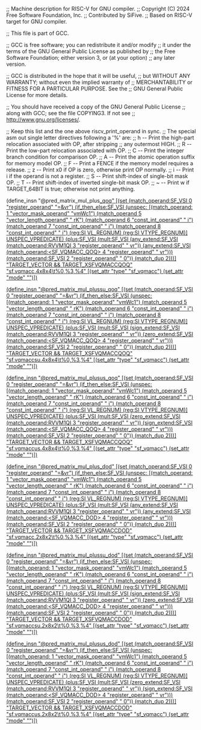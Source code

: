 ;; Machine description for RISC-V for GNU compiler.
;; Copyright (C) 2024 Free Software Foundation, Inc.
;; Contributed by SiFive.
;; Based on RISC-V target for GNU compiler.

;; This file is part of GCC.

;; GCC is free software; you can redistribute it and/or modify
;; it under the terms of the GNU General Public License as published by
;; the Free Software Foundation; either version 3, or (at your option)
;; any later version.

;; GCC is distributed in the hope that it will be useful,
;; but WITHOUT ANY WARRANTY; without even the implied warranty of
;; MERCHANTABILITY or FITNESS FOR A PARTICULAR PURPOSE.  See the
;; GNU General Public License for more details.

;; You should have received a copy of the GNU General Public License
;; along with GCC; see the file COPYING3.  If not see
;; <http://www.gnu.org/licenses/>.


;; Keep this list and the one above riscv_print_operand in sync.
;; The special asm out single letter directives following a '%' are:
;; h -- Print the high-part relocation associated with OP, after stripping
;;	  any outermost HIGH.
;; R -- Print the low-part relocation associated with OP.
;; C -- Print the integer branch condition for comparison OP.
;; A -- Print the atomic operation suffix for memory model OP.
;; F -- Print a FENCE if the memory model requires a release.
;; z -- Print x0 if OP is zero, otherwise print OP normally.
;; i -- Print i if the operand is not a register.
;; S -- Print shift-index of single-bit mask OP.
;; T -- Print shift-index of inverted single-bit mask OP.
;; ~ -- Print w if TARGET_64BIT is true; otherwise not print anything.

(define_insn "@pred_matrix_mul_plus<u><mode>_qoq"
  [(set (match_operand:SF_VSI 0 "register_operand"                    "=&vr")
	(if_then_else:SF_VSI
	  (unspec:<VM>
	    [(match_operand:<VM> 1 "vector_mask_operand"             "vmWc1")
	     (match_operand 5 "vector_length_operand"                "   rK")
	     (match_operand 6 "const_int_operand"                    "    i")
	     (match_operand 7 "const_int_operand"                    "    i")
	     (match_operand 8 "const_int_operand"                    "    i")
	     (reg:SI VL_REGNUM)
	     (reg:SI VTYPE_REGNUM)] UNSPEC_VPREDICATE)
	  (plus:SF_VSI
	    (mult:SF_VSI
	      (any_extend:SF_VSI
	        (match_operand:RVVM1QI 3 "register_operand" "   vr"))
	      (any_extend:SF_VSI
	        (match_operand:<SF_VQMACC_QOQ> 4 "register_operand" "   vr")))
	    (match_operand:SF_VSI 2 "register_operand"               "    0"))
	  (match_dup 2)))]
  "TARGET_VECTOR && TARGET_XSFVQMACCQOQ"
  "sf.vqmacc<u>.4x8x4\t%0,%3,%4"
  [(set_attr "type" "sf_vqmacc")
   (set_attr "mode" "<MODE>")])

(define_insn "@pred_matrix_mul_plussu<mode>_qoq"
  [(set (match_operand:SF_VSI 0 "register_operand"                    "=&vr")
	(if_then_else:SF_VSI
	  (unspec:<VM>
	    [(match_operand:<VM> 1 "vector_mask_operand"             "vmWc1")
	     (match_operand 5 "vector_length_operand"                "   rK")
	     (match_operand 6 "const_int_operand"                    "    i")
	     (match_operand 7 "const_int_operand"                    "    i")
	     (match_operand 8 "const_int_operand"                    "    i")
	     (reg:SI VL_REGNUM)
	     (reg:SI VTYPE_REGNUM)] UNSPEC_VPREDICATE)
	  (plus:SF_VSI
	    (mult:SF_VSI
	      (sign_extend:SF_VSI
	        (match_operand:RVVM1QI 3 "register_operand" "   vr"))
	      (zero_extend:SF_VSI
	        (match_operand:<SF_VQMACC_QOQ> 4 "register_operand" "   vr")))
	    (match_operand:SF_VSI 2 "register_operand"               "    0"))
	  (match_dup 2)))]
  "TARGET_VECTOR && TARGET_XSFVQMACCQOQ"
  "sf.vqmaccsu.4x8x4\t%0,%3,%4"
  [(set_attr "type" "sf_vqmacc")
   (set_attr "mode" "<MODE>")])

(define_insn "@pred_matrix_mul_plusus<mode>_qoq"
  [(set (match_operand:SF_VSI 0 "register_operand"                    "=&vr")
	(if_then_else:SF_VSI
	  (unspec:<VM>
	    [(match_operand:<VM> 1 "vector_mask_operand"             "vmWc1")
	     (match_operand 5 "vector_length_operand"                "   rK")
	     (match_operand 6 "const_int_operand"                    "    i")
	     (match_operand 7 "const_int_operand"                    "    i")
	     (match_operand 8 "const_int_operand"                    "    i")
	     (reg:SI VL_REGNUM)
	     (reg:SI VTYPE_REGNUM)] UNSPEC_VPREDICATE)
	  (plus:SF_VSI
	    (mult:SF_VSI
	      (zero_extend:SF_VSI
	        (match_operand:RVVM1QI 3 "register_operand" "   vr"))
	      (sign_extend:SF_VSI
	        (match_operand:<SF_VQMACC_QOQ> 4 "register_operand" "   vr")))
	    (match_operand:SF_VSI 2 "register_operand"               "    0"))
	  (match_dup 2)))]
  "TARGET_VECTOR && TARGET_XSFVQMACCQOQ"
  "sf.vqmaccus.4x8x4\t%0,%3,%4"
  [(set_attr "type" "sf_vqmacc")
   (set_attr "mode" "<MODE>")])

(define_insn "@pred_matrix_mul_plus<u><mode>_dod"
  [(set (match_operand:SF_VSI 0 "register_operand"                    "=&vr")
	(if_then_else:SF_VSI
	  (unspec:<VM>
	    [(match_operand:<VM> 1 "vector_mask_operand"             "vmWc1")
	     (match_operand 5 "vector_length_operand"                "   rK")
	     (match_operand 6 "const_int_operand"                    "    i")
	     (match_operand 7 "const_int_operand"                    "    i")
	     (match_operand 8 "const_int_operand"                    "    i")
	     (reg:SI VL_REGNUM)
	     (reg:SI VTYPE_REGNUM)] UNSPEC_VPREDICATE)
	  (plus:SF_VSI
	    (mult:SF_VSI
	      (any_extend:SF_VSI
	        (match_operand:RVVM1QI 3 "register_operand" "   vr"))
	      (any_extend:SF_VSI
	        (match_operand:<SF_VQMACC_DOD> 4 "register_operand" "   vr")))
	    (match_operand:SF_VSI 2 "register_operand"               "    0"))
	  (match_dup 2)))]
  "TARGET_VECTOR && TARGET_XSFVQMACCDOD"
  "sf.vqmacc<u>.2x8x2\t%0,%3,%4"
  [(set_attr "type" "sf_vqmacc")
   (set_attr "mode" "<MODE>")])

(define_insn "@pred_matrix_mul_plussu<mode>_dod"
  [(set (match_operand:SF_VSI 0 "register_operand"                    "=&vr")
	(if_then_else:SF_VSI
	  (unspec:<VM>
	    [(match_operand:<VM> 1 "vector_mask_operand"             "vmWc1")
	     (match_operand 5 "vector_length_operand"                "   rK")
	     (match_operand 6 "const_int_operand"                    "    i")
	     (match_operand 7 "const_int_operand"                    "    i")
	     (match_operand 8 "const_int_operand"                    "    i")
	     (reg:SI VL_REGNUM)
	     (reg:SI VTYPE_REGNUM)] UNSPEC_VPREDICATE)
	  (plus:SF_VSI
	    (mult:SF_VSI
	      (sign_extend:SF_VSI
	        (match_operand:RVVM1QI 3 "register_operand" "   vr"))
	      (zero_extend:SF_VSI
	        (match_operand:<SF_VQMACC_DOD> 4 "register_operand" "   vr")))
	    (match_operand:SF_VSI 2 "register_operand"               "    0"))
	  (match_dup 2)))]
  "TARGET_VECTOR && TARGET_XSFVQMACCDOD"
  "sf.vqmaccsu.2x8x2\t%0,%3,%4"
  [(set_attr "type" "sf_vqmacc")
   (set_attr "mode" "<MODE>")])

(define_insn "@pred_matrix_mul_plusus<mode>_dod"
  [(set (match_operand:SF_VSI 0 "register_operand"                    "=&vr")
	(if_then_else:SF_VSI
	  (unspec:<VM>
	    [(match_operand:<VM> 1 "vector_mask_operand"             "vmWc1")
	     (match_operand 5 "vector_length_operand"                "   rK")
	     (match_operand 6 "const_int_operand"                    "    i")
	     (match_operand 7 "const_int_operand"                    "    i")
	     (match_operand 8 "const_int_operand"                    "    i")
	     (reg:SI VL_REGNUM)
	     (reg:SI VTYPE_REGNUM)] UNSPEC_VPREDICATE)
	  (plus:SF_VSI
	    (mult:SF_VSI
	      (zero_extend:SF_VSI
	        (match_operand:RVVM1QI 3 "register_operand" "   vr"))
	      (sign_extend:SF_VSI
	        (match_operand:<SF_VQMACC_DOD> 4 "register_operand" "   vr")))
	    (match_operand:SF_VSI 2 "register_operand"               "    0"))
	  (match_dup 2)))]
  "TARGET_VECTOR && TARGET_XSFVQMACCDOD"
  "sf.vqmaccus.2x8x2\t%0,%3,%4"
  [(set_attr "type" "sf_vqmacc")
   (set_attr "mode" "<MODE>")])
